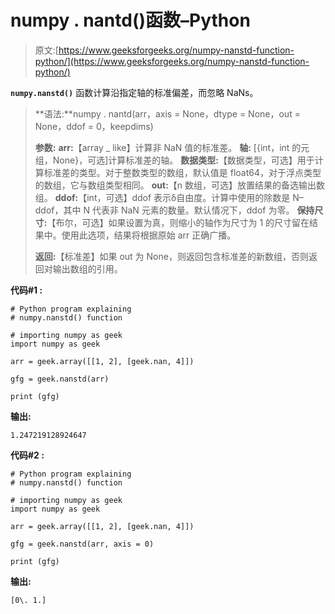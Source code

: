 # numpy . nantd()函数–Python

> 原文:[https://www.geeksforgeeks.org/numpy-nanstd-function-python/](https://www.geeksforgeeks.org/numpy-nanstd-function-python/)

**`numpy.nanstd()`** 函数计算沿指定轴的标准偏差，而忽略 NaNs。

> **语法:**numpy . nantd(arr，axis = None，dtype = None，out = None，ddof = 0，keepdims)
> 
> **参数:**
> **arr:**【array _ like】计算非 NaN 值的标准差。
> **轴:** [{int，int 的元组，None}，可选]计算标准差的轴。
> **数据类型:**【数据类型，可选】用于计算标准差的类型。对于整数类型的数组，默认值是 float64，对于浮点类型的数组，它与数组类型相同。
> **out:**【n 数组，可选】放置结果的备选输出数组。
> **ddof:**【int，可选】ddof 表示δ自由度。计算中使用的除数是 N–ddof，其中 N 代表非 NaN 元素的数量。默认情况下，ddof 为零。
> **保持尺寸:**【布尔，可选】如果设置为真，则缩小的轴作为尺寸为 1 的尺寸留在结果中。使用此选项，结果将根据原始 arr 正确广播。
> 
> **返回:**【标准差】如果 out 为 None，则返回包含标准差的新数组，否则返回对输出数组的引用。

**代码#1 :**

```
# Python program explaining
# numpy.nanstd() function

# importing numpy as geek 
import numpy as geek 

arr = geek.array([[1, 2], [geek.nan, 4]])

gfg = geek.nanstd(arr)

print (gfg)
```

**输出:**

```
1.247219128924647

```

**代码#2 :**

```
# Python program explaining
# numpy.nanstd() function

# importing numpy as geek 
import numpy as geek 

arr = geek.array([[1, 2], [geek.nan, 4]])

gfg = geek.nanstd(arr, axis = 0)

print (gfg)
```

**输出:**

```
[0\. 1.]

```